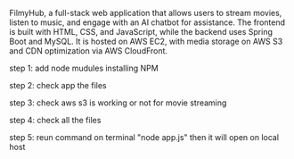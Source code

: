 
FilmyHub, a full-stack web application that allows users to stream movies, listen to music, and engage with an AI chatbot for assistance. The frontend is built with HTML, CSS, and JavaScript, while the backend uses Spring Boot and MySQL. It is hosted on AWS EC2, with media storage on AWS S3 and CDN optimization via AWS CloudFront.


step 1:
add node mudules installing NPM 

step 2:
check app the files 

step 3:
check aws s3  is working or not for movie streaming

step 4:
check all the files 

step 5:
reun command on terminal "node app.js" then it will open on local host

